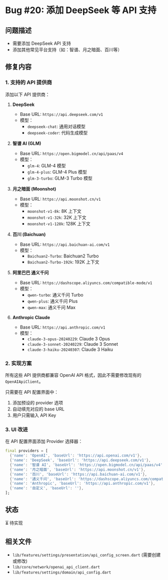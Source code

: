 # Bug #20: 添加 DeepSeek 等 API 支持

## 问题描述
- 需要添加 DeepSeek API 支持
- 添加其他常见平台支持（如：智谱、月之暗面、百川等）

## 修复内容

### 1. 支持的 API 提供商

添加以下 API 提供商：

1. **DeepSeek**
   - Base URL: `https://api.deepseek.com/v1`
   - 模型：
     - `deepseek-chat`: 通用对话模型
     - `deepseek-coder`: 代码生成模型
   
2. **智谱 AI (GLM)**
   - Base URL: `https://open.bigmodel.cn/api/paas/v4`
   - 模型：
     - `glm-4`: GLM-4 模型
     - `glm-4-plus`: GLM-4 Plus 模型
     - `glm-3-turbo`: GLM-3 Turbo 模型

3. **月之暗面 (Moonshot)**
   - Base URL: `https://api.moonshot.cn/v1`
   - 模型：
     - `moonshot-v1-8k`: 8K 上下文
     - `moonshot-v1-32k`: 32K 上下文
     - `moonshot-v1-128k`: 128K 上下文

4. **百川 (Baichuan)**
   - Base URL: `https://api.baichuan-ai.com/v1`
   - 模型：
     - `Baichuan2-Turbo`: Baichuan2 Turbo
     - `Baichuan2-Turbo-192k`: 192K 上下文

5. **阿里巴巴 通义千问**
   - Base URL: `https://dashscope.aliyuncs.com/compatible-mode/v1`
   - 模型：
     - `qwen-turbo`: 通义千问 Turbo
     - `qwen-plus`: 通义千问 Plus
     - `qwen-max`: 通义千问 Max

6. **Anthropic Claude**
   - Base URL: `https://api.anthropic.com/v1`
   - 模型：
     - `claude-3-opus-20240229`: Claude 3 Opus
     - `claude-3-sonnet-20240229`: Claude 3 Sonnet
     - `claude-3-haiku-20240307`: Claude 3 Haiku

### 2. 实现方案

所有这些 API 提供商都兼容 OpenAI API 格式，因此不需要修改现有的 `OpenAIApiClient`。

只需要在 API 配置界面中：
1. 添加预设的 provider 选项
2. 自动填充对应的 base URL
3. 用户只需输入 API Key

### 3. UI 改进

在 API 配置界面添加 Provider 选择器：

```dart
final providers = [
  {'name': 'OpenAI', 'baseUrl': 'https://api.openai.com/v1'},
  {'name': 'DeepSeek', 'baseUrl': 'https://api.deepseek.com/v1'},
  {'name': '智谱 AI', 'baseUrl': 'https://open.bigmodel.cn/api/paas/v4'},
  {'name': '月之暗面', 'baseUrl': 'https://api.moonshot.cn/v1'},
  {'name': '百川', 'baseUrl': 'https://api.baichuan-ai.com/v1'},
  {'name': '通义千问', 'baseUrl': 'https://dashscope.aliyuncs.com/compatible-mode/v1'},
  {'name': 'Anthropic', 'baseUrl': 'https://api.anthropic.com/v1'},
  {'name': '自定义', 'baseUrl': ''},
];
```

## 状态
⏳ 待实现

## 相关文件
- `lib/features/settings/presentation/api_config_screen.dart` (需要创建或修改)
- `lib/core/network/openai_api_client.dart`
- `lib/features/settings/domain/api_config.dart`
